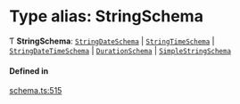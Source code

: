 # Type alias: StringSchema

Ƭ **StringSchema**: [`StringDateSchema`](../interfaces/StringDateSchema.md) \| [`StringTimeSchema`](../interfaces/StringTimeSchema.md) \| [`StringDateTimeSchema`](../interfaces/StringDateTimeSchema.md) \| [`DurationSchema`](../interfaces/DurationSchema.md) \| [`SimpleStringSchema`](../interfaces/SimpleStringSchema.md)

#### Defined in

[schema.ts:515](https://github.com/coda/packs-sdk/blob/main/schema.ts#L515)
